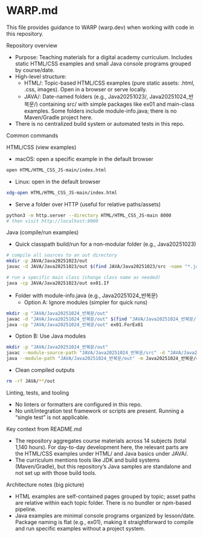 # WARP.md

This file provides guidance to WARP (warp.dev) when working with code in this repository.

Repository overview
- Purpose: Teaching materials for a digital academy curriculum. Includes static HTML/CSS examples and small Java console programs grouped by course/date.
- High-level structure:
  - HTML/: Topic-based HTML/CSS examples (pure static assets: .html, .css, images). Open in a browser or serve locally.
  - JAVA/: Date-named folders (e.g., Java20251023/, Java20251024_반복문/) containing src/ with simple packages like ex01 and main-class examples. Some folders include module-info.java; there is no Maven/Gradle project here.
- There is no centralized build system or automated tests in this repo.

Common commands

HTML/CSS (view examples)
- macOS: open a specific example in the default browser
```bash
open HTML/HTML_CSS_JS-main/index.html
```
- Linux: open in the default browser
```bash
xdg-open HTML/HTML_CSS_JS-main/index.html
```
- Serve a folder over HTTP (useful for relative paths/assets)
```bash
python3 -m http.server --directory HTML/HTML_CSS_JS-main 8000
# then visit http://localhost:8000
```

Java (compile/run examples)
- Quick classpath build/run for a non-modular folder (e.g., Java20251023)
```bash
# compile all sources to an out directory
mkdir -p JAVA/Java20251023/out
javac -d JAVA/Java20251023/out $(find JAVA/Java20251023/src -name "*.java")

# run a specific main class (change class name as needed)
java -cp JAVA/Java20251023/out ex01.If
```
- Folder with module-info.java (e.g., Java20251024_반복문)
  - Option A: Ignore modules (simpler for quick runs)
```bash
mkdir -p "JAVA/Java20251024_반복문/out"
javac -d "JAVA/Java20251024_반복문/out" $(find "JAVA/Java20251024_반복문/src" -name "*.java" ! -name "module-info.java")
java -cp "JAVA/Java20251024_반복문/out" ex01.ForEx01
```
  - Option B: Use Java modules
```bash
mkdir -p "JAVA/Java20251024_반복문/out"
javac --module-source-path "JAVA/Java20251024_반복문/src" -d "JAVA/Java20251024_반복문/out" $(find "JAVA/Java20251024_반복문/src" -name "*.java")
java --module-path "JAVA/Java20251024_반복문/out" -m Java20251024_반복문/ex01.ForEx01
```
- Clean compiled outputs
```bash
rm -rf JAVA/**/out
```

Linting, tests, and tooling
- No linters or formatters are configured in this repo.
- No unit/integration test framework or scripts are present. Running a “single test” is not applicable.

Key context from README.md
- The repository aggregates course materials across 14 subjects (total 1,140 hours). For day-to-day development here, the relevant parts are the HTML/CSS examples under HTML/ and Java basics under JAVA/.
- The curriculum mentions tools like JDK and build systems (Maven/Gradle), but this repository’s Java samples are standalone and not set up with those build tools.

Architecture notes (big picture)
- HTML examples are self-contained pages grouped by topic; asset paths are relative within each topic folder. There is no bundler or npm-based pipeline.
- Java examples are minimal console programs organized by lesson/date. Package naming is flat (e.g., ex01), making it straightforward to compile and run specific examples without a project system.
